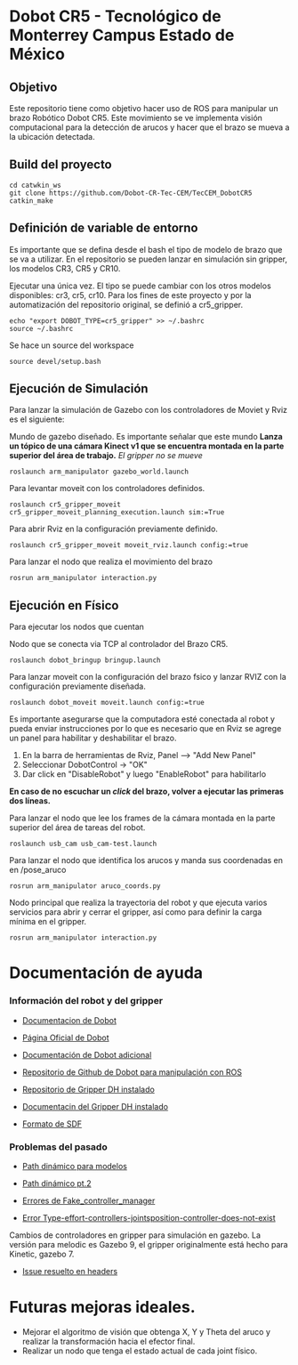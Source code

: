# Dobot CR5 - Tecnológico de Monterrey Campus Estado de México

## Objetivo
Este repositorio tiene como objetivo hacer uso de ROS para manipular un brazo Robótico Dobot CR5.
Este movimiento se ve implementa visión computacional para la detección de arucos y hacer que el brazo se mueva a la ubicación detectada.

## Build del proyecto

```
cd catwkin_ws
git clone https://github.com/Dobot-CR-Tec-CEM/TecCEM_DobotCR5
catkin_make
```

## Definición de variable de entorno
Es importante que se defina desde el bash el tipo de modelo de brazo que se va a utilizar. En el repositorio se pueden lanzar en simulación sin gripper, los modelos CR3, CR5 y CR10.

Ejecutar una única vez. El tipo se puede cambiar con los otros modelos disponibles: cr3, cr5, cr10. Para los fines de este proyecto y por la automatización del repositorio original, se definió a cr5_gripper.
```
echo "export DOBOT_TYPE=cr5_gripper" >> ~/.bashrc
source ~/.bashrc
```
Se hace un source del workspace
```
source devel/setup.bash
```

## Ejecución de Simulación
Para lanzar la simulación de Gazebo con los controladores de Moviet y Rviz es el siguiente:

Mundo de gazebo diseñado. Es importante señalar que este mundo **Lanza un tópico de una cámara Kinect v1 que se encuentra montada en la parte superior del área de trabajo.** *El gripper no se mueve*
```
roslaunch arm_manipulator gazebo_world.launch
```
Para levantar moveit con los controladores definidos. 
```
roslaunch cr5_gripper_moveit cr5_gripper_moveit_planning_execution.launch sim:=True
```
Para abrir Rviz en la configuración previamente definido.
```
roslaunch cr5_gripper_moveit moveit_rviz.launch config:=true
```
Para lanzar el nodo que realiza el movimiento del brazo
```
rosrun arm_manipulator interaction.py 
```

## Ejecución en Físico

Para ejecutar los nodos que cuentan 

Nodo que se conecta via TCP al controlador del Brazo CR5. 
```
roslaunch dobot_bringup bringup.launch
```
Para lanzar moveit con la configuración del brazo fsico y lanzar RVIZ con la configuración previamente diseñada.
```
roslaunch dobot_moveit moveit.launch config:=true
```
Es importante asegurarse que la computadora esté conectada al robot y pueda enviar instrucciones por lo que es necesario que en Rviz se agrege un panel para habilitar y deshabilitar el brazo.
1. En la barra de herramientas de Rviz, Panel --> "Add New Panel"
2. Seleccionar DobotControl -> "OK"
3. Dar click en "DisableRobot" y luego "EnableRobot" para habilitarlo

**En caso de no escuchar un *click* del brazo, volver a ejecutar las primeras dos líneas.**

Para lanzar el nodo que lee los frames de la cámara montada en la parte superior del área de tareas del robot.
```
roslaunch usb_cam usb_cam-test.launch
```
Para lanzar el nodo que identifica los arucos y manda sus coordenadas en en /pose_aruco
```
rosrun arm_manipulator aruco_coords.py
```
Nodo principal que realiza la trayectoria del robot y que ejecuta varios servicios para abrir y cerrar el gripper, así como para definir la carga mínima en el gripper.
```
rosrun arm_manipulator interaction.py
```

# Documentación de ayuda
### Información del robot y del gripper
- [Documentacion de Dobot](https://docs.trossenrobotics.com/dobot_cr_cobots_docs/index.html)

- [Página Oficial de Dobot](https://www.dobot-robots.com/products/cr-series/dobot-cr-series.html)

- [Documentación de Dobot adicional](https://www.trossenrobotics.com/Shared/DOBOT/CR_App_Guide.pdf)

- [Repositorio de Github de Dobot para manipulación con ROS](https://github.com/Dobot-Arm/CR_ROS)

- [Repositorio de Gripper DH instalado](https://github.com/DH-Robotics/dh_gripper_ros/tree/master/dh_gripper_driver)

- [Documentacin del Gripper DH instalado](https://www.trossenrobotics.com/Shared/DH/ag-95-short-manual_v2.1-modbus-rtu.pdf)

- [Formato de SDF](http://sdformat.org/)


### Problemas del pasado
- [Path dinámico para modelos](https://answers.gazebosim.org//question/3402/import-custom-dae-file-in-gazebo-from-the-world-file-error-of-path-does-not-exist/)

- [Path dinámico pt.2](https://answers.gazebosim.org//question/16159/how-to-include-uri-relatively/)

- [Errores de Fake_controller_manager](http://docs.ros.org/en/melodic/api/moveit_tutorials/html/doc/fake_controller_manager/fake_controller_manager_tutorial.html)
- [Error Type-effort-controllers-jointsposition-controller-does-not-exist](https://answers.ros.org/question/144556/controller-type-effort_controllersjointpositioncontroller-does-not-exist/)

Cambios de controladores en gripper para simulación en gazebo. La versión para melodic es Gazebo 9, el gripper originalmente está hecho para Kinetic, gazebo 7.
- [Issue resuelto en headers](https://github.com/filesmuggler/robotiq/commit/70fd72e982674c4231bd6aed414db63bf3ccb55b)

# Futuras mejoras ideales.
- Mejorar el algoritmo de visión que obtenga X, Y y Theta del aruco y realizar la transformación hacia el efector final.
- Realizar un nodo que tenga el estado actual de cada joint físico.
